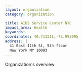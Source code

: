 ```yaml
---
layout: organization
category: organization

title: AIDS Service Center NYC
impact_area: Health
keywords: 
coordinates: 40.733311,-73.993095
address: |
  41 East 11th St, 5th floor
  New York NY 10003
---
```

Organization's overview
